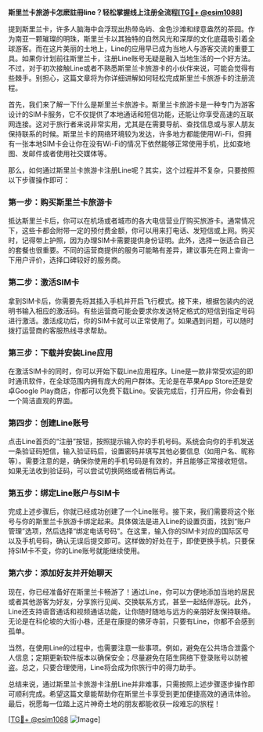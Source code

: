 **斯里兰卡旅游卡怎麽註冊line？轻松掌握线上注册全流程[[TG💪+ @esim1088](https://t.me/s/esim1088)]**

提到斯里兰卡，许多人脑海中会浮现出热带岛屿、金色沙滩和绿意盎然的茶园。作为南亚一颗璀璨的明珠，斯里兰卡以其独特的自然风光和深厚的文化底蕴吸引着全球游客。而在这片美丽的土地上，Line的应用早已成为当地人与游客交流的重要工具。如果你计划前往斯里兰卡，注册Line账号无疑是融入当地生活的一个好方法。不过，对于初次接触Line或者不熟悉斯里兰卡旅游卡的小伙伴来说，可能会觉得有些棘手。别担心，这篇文章将为你详细讲解如何轻松完成斯里兰卡旅游卡的注册流程。

首先，我们来了解一下什么是斯里兰卡旅游卡。斯里兰卡旅游卡是一种专门为游客设计的SIM卡服务，它不仅提供了本地通话和短信功能，还能让你享受高速的互联网连接。这对于旅行者来说非常实用，尤其是在需要导航、查找信息或与家人朋友保持联系的时候。斯里兰卡的网络环境较为发达，许多地方都能使用Wi-Fi，但拥有一张本地SIM卡会让你在没有Wi-Fi的情况下依然能够正常使用手机，比如查地图、发邮件或者使用社交媒体等。

那么，如何通过斯里兰卡旅游卡注册Line呢？其实，这个过程并不复杂，只要按照以下步骤操作即可：

### 第一步：购买斯里兰卡旅游卡

抵达斯里兰卡后，你可以在机场或者城市的各大电信营业厅购买旅游卡。通常情况下，这些卡都会附带一定的预付费金额，你可以用来打电话、发短信或上网。购买时，记得带上护照，因为办理SIM卡需要提供身份证明。此外，选择一张适合自己的套餐也很重要。不同的运营商提供的服务可能略有差异，建议事先在网上查询一下用户评价，选择口碑较好的服务商。

### 第二步：激活SIM卡

拿到SIM卡后，你需要先将其插入手机并开启飞行模式。接下来，根据包装内的说明书输入相应的激活码。有些运营商可能会要求你发送特定格式的短信到指定号码进行激活。激活成功后，你的SIM卡就可以正常使用了。如果遇到问题，可以随时拨打运营商的客服热线寻求帮助。

### 第三步：下载并安装Line应用

在激活SIM卡的同时，你可以开始下载Line应用程序。Line是一款非常受欢迎的即时通讯软件，在全球范围内拥有庞大的用户群体。无论是在苹果App Store还是安卓Google Play商店，你都可以免费下载Line。安装完成后，打开应用，你会看到一个简洁直观的界面。

### 第四步：创建Line账号

点击Line首页的“注册”按钮，按照提示输入你的手机号码。系统会向你的手机发送一条验证码短信，输入验证码后，设置密码并填写其他必要信息（如用户名、昵称等）。需要注意的是，确保你使用的手机号码是有效的，并且能够正常接收短信。如果无法收到验证码，可以尝试切换网络或者稍后再试。

### 第五步：绑定Line账户与SIM卡

完成上述步骤后，你就已经成功创建了一个Line账号。接下来，我们需要将这个账号与你的斯里兰卡旅游卡绑定起来。具体做法是进入Line的设置页面，找到“账户管理”选项，然后选择“绑定电话号码”。在这里，输入你的SIM卡对应的国际区号以及手机号码，确认无误后提交即可。这样做的好处在于，即使更换手机，只要保持SIM卡不变，你的Line账号就能继续使用。

### 第六步：添加好友并开始聊天

现在，你已经准备好在斯里兰卡畅游了！通过Line，你可以方便地添加当地的居民或者其他游客为好友，分享旅行见闻、交换联系方式，甚至一起结伴游玩。此外，Line还支持语音通话和视频通话功能，让你随时随地与远方的亲朋好友保持联络。无论是在科伦坡的大街小巷，还是在康提的佛牙寺前，只要有Line，你都不会感到孤单。

当然，在使用Line的过程中，也需要注意一些事项。例如，避免在公共场合泄露个人信息；定期更新软件版本以确保安全；尽量避免在陌生网络下登录账号以防被盗。总之，只要合理使用，Line将会成为你旅行中的得力助手。

总结来说，通过斯里兰卡旅游卡注册Line并非难事，只需按照上述步骤逐步操作即可顺利完成。希望这篇文章能帮助你在斯里兰卡享受到更加便捷高效的通讯体验。最后，祝愿每一位踏上这片神奇土地的朋友都能收获一段难忘的旅程！

[[TG💪+ @esim1088](https://t.me/s/esim1088) ![Image](https://i.postimg.cc/4NQfJmqS/Snipaste-2025-05-13-00-14-12.png)]